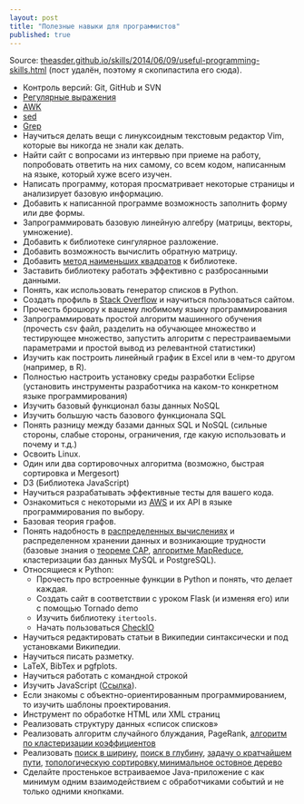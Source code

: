 ```yaml
---
layout: post
title: "Полезные навыки для программистов" 
published: true
---
```


Source: [theasder.github.io/skills/2014/06/09/useful-programming-skills.html](http://theasder.github.io/skills/2014/06/09/useful-programming-skills.html) (пост удалён, поэтому я скопипастила его сюда).

- Контроль версий: Git, GitHub и SVN 
- [Регулярные выражения](http://ru.wikipedia.org/wiki/%D0%A0%D0%B5%D0%B3%D1%83%D0%BB%D1%8F%D1%80%D0%BD%D1%8B%D0%B5_%D0%B2%D1%8B%D1%80%D0%B0%D0%B6%D0%B5%D0%BD%D0%B8%D1%8F) 
- [AWK](https://ru.wikipedia.org/wiki/AWK) 
- [sed](http://ru.wikipedia.org/wiki/Sed) 
- [Grep](https://ru.wikipedia.org/wiki/Grep) 
- Научиться делать вещи с линуксоидным текстовым редактор Vim, которые вы никогда не знали как делать. 
- Найти сайт с вопросами из интервью при приеме на работу, попробовать ответить на них самому, со всем кодом, написанным на языке, который хуже всего изучен.
- Написать программу, которая просматривает некоторые страницы и анализирует базовую информацию. 
- Добавить к написанной программе возможность заполнить форму или две формы. 
- Запрограммировать базовую линейную алгебру (матрицы, векторы, умножение). 
- Добавить к библиотеке сингулярное разложение. 
- Добавить возможность вычислить обратную матрицу. 
- Добавить [метод наименьших квадратов](http://ru.wikipedia.org/wiki/%D0%9C%D0%B5%D1%82%D0%BE%D0%B4_%D0%BD%D0%B0%D0%B8%D0%BC%D0%B5%D0%BD%D1%8C%D1%88%D0%B8%D1%85_%D0%BA%D0%B2%D0%B0%D0%B4%D1%80%D0%B0%D1%82%D0%BE%D0%B2) к библиотеке. 
- Заставить библиотеку работать эффективно с разбросанными данными. 
- Понять, как использовать генератор списков в Python. 
- Создать профиль в [Stack Overflow](http://stackoverflow.com/) и научиться пользоваться сайтом.
- Прочесть брошюру к вашему любимому языку программирования 
- Запрограммировать простой алгоритм машинного обучения (прочесть csv файл, разделить на обучающее множество и тестирующее множество, запустить алгоритм с перестраиваемыми параметрами и простой вывод из релевантной статистики)
- Изучить как построить линейный график в Excel или в чем-то другом (например, в R). 
- Полностью настроить установку среды разработки Eclipse (установить инструменты разработчика на каком-то конкретном языке программирования)
- Изучить базовый функционал базы данных NoSQL 
- Изучить большую часть базового функционала SQL 
- Понять разницу между базами данных SQL и NoSQL (сильные стороны, слабые стороны, ограничения, где какую использовать и почему и т.д.) 
- Освоить Linux. 
- Один или два сортировочных алгоритма (возможно, быстрая сортировка и Mergesort) 
- D3 (Библиотека JavaScript) 
- Научиться разрабатывать эффективные тесты для вашего кода. 
- Ознакомиться с некоторыми из [AWS](amazon.com) и их API в языке программирования по выбору. 
- Базовая теория графов.  
- Понять надобность в [распределенных вычислениях](https://ru.wikipedia.org/wiki/%D0%A0%D0%B0%D1%81%D0%BF%D1%80%D0%B5%D0%B4%D0%B5%D0%BB%D1%91%D0%BD%D0%BD%D1%8B%D0%B5_%D0%B2%D1%8B%D1%87%D0%B8%D1%81%D0%BB%D0%B5%D0%BD%D0%B8%D1%8F) и распределенном хранении данных и возникающие трудности (базовые знания о [теореме CAP](http://ru.wikipedia.org/wiki/%D0%A2%D0%B5%D0%BE%D1%80%D0%B5%D0%BC%D0%B0_CAP), [алгоритме MapReduce](http://ru.wikipedia.org/wiki/MapReduce), кластеризации баз данных MySQL и PostgreSQL). 
- Относящиеся к Python: 
    - Прочесть про встроенные функции в Python и понять, что делает каждая. 
    - Создать сайт в соответствии c уроком Flask (и изменяя его) или с помощью Tornado demo 
    - Изучить библиотеку `itertools`. 
    - Начать пользоваться [CheckIO](http://www.checkio.org/)
- Научиться редактировать статьи в Википедии синтаксически и под установками Википедии. 
- Научиться писать разметку. 
- LaTeX, BibTex и pgfplots.
- Научиться работать с командной строкой 
- Изучить JavaScript ([Ссылка](http://learn.javascript.ru)). 
- Если знакомы с объектно-ориентированным программированием, то изучить шаблоны проектирования.
- Инструмент по обработке HTML или XML страниц
- Реализовать структуру данных «список списков»
- Реализовать алгоритм случайного блуждания, PageRank, [алгоритм по кластеризации коэффициентов](http://en.wikipedia.org/wiki/Clustering_coefficient)
- Реализовать [поиск в ширину](http://ru.wikipedia.org/wiki/%D0%9F%D0%BE%D0%B8%D1%81%D0%BA_%D0%B2_%D1%88%D0%B8%D1%80%D0%B8%D0%BD%D1%83), [поиск в глубину](http://ru.wikipedia.org/wiki/%D0%9F%D0%BE%D0%B8%D1%81%D0%BA_%D0%B2_%D0%B3%D0%BB%D1%83%D0%B1%D0%B8%D0%BD%D1%83), [задачу о кратчайшем пути](http://ru.wikipedia.org/wiki/%D0%97%D0%B0%D0%B4%D0%B0%D1%87%D0%B0_%D0%BE_%D0%BA%D1%80%D0%B0%D1%82%D1%87%D0%B0%D0%B9%D1%88%D0%B5%D0%BC_%D0%BF%D1%83%D1%82%D0%B8), [топологическую сортировку](http://ru.wikipedia.org/wiki/%D0%A2%D0%BE%D0%BF%D0%BE%D0%BB%D0%BE%D0%B3%D0%B8%D1%87%D0%B5%D1%81%D0%BA%D0%B0%D1%8F_%D1%81%D0%BE%D1%80%D1%82%D0%B8%D1%80%D0%BE%D0%B2%D0%BA%D0%B0),[минимальное остовное дерево](http://ru.wikipedia.org/wiki/%D0%9C%D0%B8%D0%BD%D0%B8%D0%BC%D0%B0%D0%BB%D1%8C%D0%BD%D0%BE%D0%B5_%D0%BE%D1%81%D1%82%D0%BE%D0%B2%D0%BD%D0%BE%D0%B5_%D0%B4%D0%B5%D1%80%D0%B5%D0%B2%D0%BE)
- Сделайте простенькое встраиваемое Java-приложение с как минимум одним взаимодействием с обработчиками событий и не только одними кнопками.